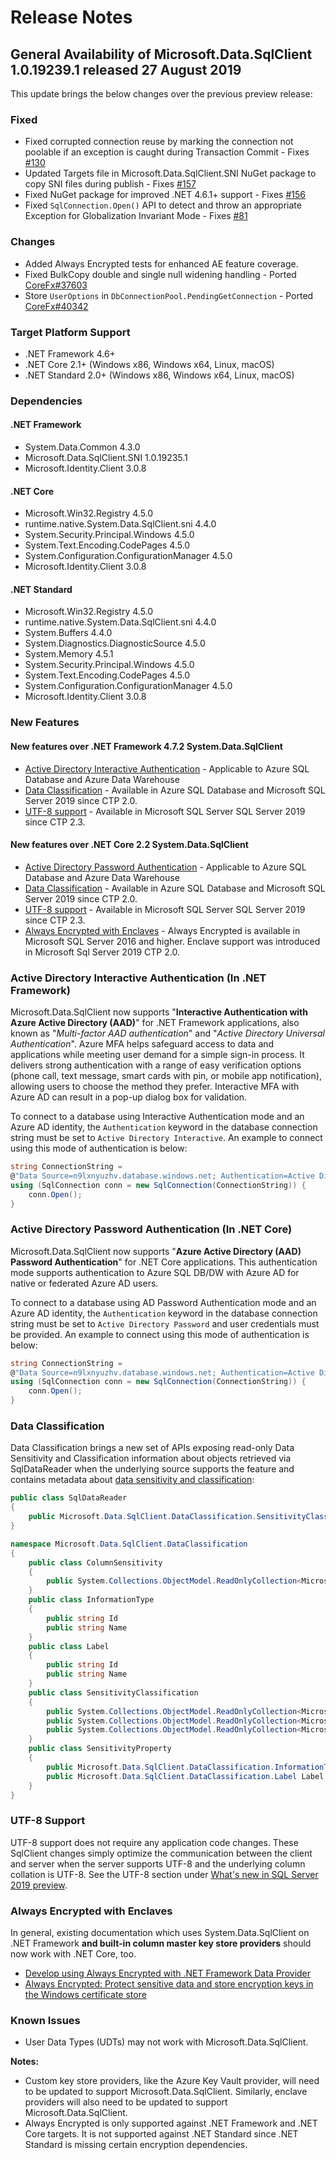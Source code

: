# Release Notes

## General Availability of Microsoft.Data.SqlClient 1.0.19239.1 released 27 August 2019

This update brings the below changes over the previous preview release:

### Fixed

* Fixed corrupted connection reuse by marking the connection not poolable if an exception is caught during Transaction Commit - Fixes [#130](https://github.com/dotnet/SqlClient/issues/130)
* Updated Targets file in Microsoft.Data.SqlClient.SNI NuGet package to copy SNI files during publish - Fixes [#157](https://github.com/dotnet/SqlClient/issues/157)
* Fixed NuGet package for improved .NET 4.6.1+ support - Fixes [#156](https://github.com/dotnet/SqlClient/issues/156)
* Fixed `SqlConnection.Open()` API to detect and throw an appropriate Exception for Globalization Invariant Mode - Fixes [#81](https://github.com/dotnet/SqlClient/issues/81)

### Changes

* Added Always Encrypted tests for enhanced AE feature coverage.
* Fixed BulkCopy double and single null widening handling - Ported [CoreFx#37603](https://github.com/dotnet/corefx/pull/37603)
* Store `UserOptions` in `DbConnectionPool.PendingGetConnection` - Ported [CoreFx#40342](https://github.com/dotnet/corefx/pull/40342)

### Target Platform Support

* .NET Framework 4.6+
* .NET Core 2.1+ (Windows x86, Windows x64, Linux, macOS)
* .NET Standard 2.0+ (Windows x86, Windows x64, Linux, macOS)

### Dependencies

#### .NET Framework

* System.Data.Common 4.3.0
* Microsoft.Data.SqlClient.SNI 1.0.19235.1
* Microsoft.Identity.Client 3.0.8

#### .NET Core

* Microsoft.Win32.Registry 4.5.0
* runtime.native.System.Data.SqlClient.sni 4.4.0
* System.Security.Principal.Windows 4.5.0
* System.Text.Encoding.CodePages 4.5.0
* System.Configuration.ConfigurationManager 4.5.0
* Microsoft.Identity.Client 3.0.8

#### .NET Standard

* Microsoft.Win32.Registry 4.5.0
* runtime.native.System.Data.SqlClient.sni 4.4.0
* System.Buffers 4.4.0
* System.Diagnostics.DiagnosticSource 4.5.0
* System.Memory 4.5.1
* System.Security.Principal.Windows 4.5.0
* System.Text.Encoding.CodePages 4.5.0
* System.Configuration.ConfigurationManager 4.5.0
* Microsoft.Identity.Client 3.0.8

### New Features

#### New features over .NET Framework 4.7.2 System.Data.SqlClient

* [Active Directory Interactive Authentication](#active-directory-interactive-authentication-(In-.net-framework)) - Applicable to Azure SQL Database and Azure Data Warehouse
* [Data Classification](#data-classification) - Available in Azure SQL Database and Microsoft SQL Server 2019 since CTP 2.0.
* [UTF-8 support](#utf-8-support) - Available in Microsoft SQL Server SQL Server 2019 since CTP 2.3.

#### New features over .NET Core 2.2 System.Data.SqlClient

* [Active Directory Password Authentication](#active-directory-password-authentication-(in-.net-core)) - Applicable to Azure SQL Database and Azure Data Warehouse
* [Data Classification](#data-classification) - Available in Azure SQL Database and Microsoft SQL Server 2019 since CTP 2.0.
* [UTF-8 support](#utf-8-support) - Available in Microsoft SQL Server SQL Server 2019 since CTP 2.3.
* [Always Encrypted with Enclaves](#always-encrypted-with-enclaves) - Always Encrypted is available in Microsoft SQL Server 2016 and higher. Enclave support was introduced in Microsoft Sql Server 2019 CTP 2.0.


### Active Directory Interactive Authentication (In .NET Framework)

Microsoft.Data.SqlClient now supports "**Interactive Authentication with Azure Active Directory (AAD)**" for .NET Framework applications, also known as "*Multi-factor AAD authentication*" and "*Active Directory Universal Authentication*". Azure MFA helps safeguard access to data and applications while meeting user demand for a simple sign-in process. It delivers strong authentication with a range of easy verification options (phone call, text message, smart cards with pin, or mobile app notification), allowing users to choose the method they prefer. Interactive MFA with Azure AD can result in a pop-up dialog box for validation.

To connect to a database using Interactive Authentication mode and an Azure AD identity, the `Authentication` keyword in the database connection string must be set to `Active Directory Interactive`. An example to connect using this mode of authentication is below:

```C#
string ConnectionString =
@"Data Source=n9lxnyuzhv.database.windows.net; Authentication=Active Directory Interactive; Initial Catalog=testdb;";
using (SqlConnection conn = new SqlConnection(ConnectionString)) {
    conn.Open();
}
```

### Active Directory Password Authentication (In .NET Core)
Microsoft.Data.SqlClient now supports "**Azure Active Directory (AAD) Password Authentication**" for .NET Core applications. This authentication mode supports authentication to Azure SQL DB/DW with Azure AD for native or federated Azure AD users.

To connect to a database using AD Password Authentication mode and an Azure AD identity, the `Authentication` keyword in the database connection string must be set to `Active Directory Password` and user credentials must be provided. An example to connect using this mode of authentication is below:

```C#
string ConnectionString =
@"Data Source=n9lxnyuzhv.database.windows.net; Authentication=Active Directory Password; Initial Catalog=testdb;UID=user@domain.com;PWD=***";
using (SqlConnection conn = new SqlConnection(ConnectionString)) {
    conn.Open();
}
```

### Data Classification

Data Classification brings a new set of APIs exposing read-only Data Sensitivity and Classification information about objects retrieved via SqlDataReader when the underlying source supports the feature and contains metadata about [data sensitivity and classification](https://docs.microsoft.com/sql/relational-databases/security/sql-data-discovery-and-classification?view=sql-server-2017):

```C#
public class SqlDataReader
{
    public Microsoft.Data.SqlClient.DataClassification.SensitivityClassification SensitivityClassification
}

namespace Microsoft.Data.SqlClient.DataClassification
{
    public class ColumnSensitivity
    {
        public System.Collections.ObjectModel.ReadOnlyCollection<Microsoft.Data.SqlClient.DataClassification.SensitivityProperty> SensitivityProperties
    }
    public class InformationType
    {
        public string Id
        public string Name
    }
    public class Label
    {
        public string Id
        public string Name
    }
    public class SensitivityClassification
    {
        public System.Collections.ObjectModel.ReadOnlyCollection<Microsoft.Data.SqlClient.DataClassification.ColumnSensitivity> ColumnSensitivities
        public System.Collections.ObjectModel.ReadOnlyCollection<Microsoft.Data.SqlClient.DataClassification.InformationType> InformationTypes
        public System.Collections.ObjectModel.ReadOnlyCollection<Microsoft.Data.SqlClient.DataClassification.Label> Labels
    }
    public class SensitivityProperty
    {
        public Microsoft.Data.SqlClient.DataClassification.InformationType InformationType
        public Microsoft.Data.SqlClient.DataClassification.Label Label
    }
}
```

### UTF-8 Support

UTF-8 support does not require any application code changes. These SqlClient changes simply optimize the communication between the client and server when the server supports UTF-8 and the underlying column collation is UTF-8. See the UTF-8 section under [What's new in SQL Server 2019 preview](https://docs.microsoft.com/sql/sql-server/what-s-new-in-sql-server-ver15?view=sqlallproducts-allversions#utf-8-support-ctp-23).

### Always Encrypted with Enclaves

In general, existing documentation which uses System.Data.SqlClient on .NET Framework **and built-in column master key store providers** should now work with .NET Core, too.

* [Develop using Always Encrypted with .NET Framework Data Provider](https://docs.microsoft.com/sql/relational-databases/security/encryption/develop-using-always-encrypted-with-net-framework-data-provider?view=sql-server-2017)
* [Always Encrypted: Protect sensitive data and store encryption keys in the Windows certificate store](https://docs.microsoft.com/azure/sql-database/sql-database-always-encrypted)

### Known Issues

* User Data Types (UDTs) may not work with Microsoft.Data.SqlClient.

**Notes:**

* Custom key store providers, like the Azure Key Vault provider, will need to be updated to support Microsoft.Data.SqlClient. Similarly, enclave providers will also need to be updated to support Microsoft.Data.SqlClient.
* Always Encrypted is only supported against .NET Framework and .NET Core targets. It is not supported against .NET Standard since .NET Standard is missing certain encryption dependencies.
